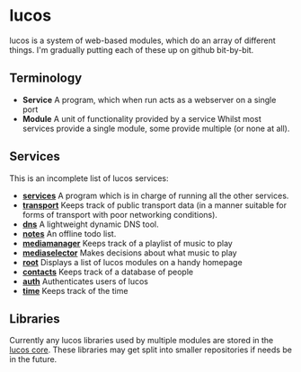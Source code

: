 # lucos

lucos is a system of web-based modules, which do an array of different things.  I'm gradually putting each of these up on github bit-by-bit.

## Terminology
* **Service** A program, which when run acts as a webserver on a single port
* **Module** A unit of functionality provided by a service
Whilst most services provide a single module, some provide multiple (or none at all).

## Services
This is an incomplete list of lucos services:

* **[services](https://github.com/lucas42/lucos_services)** A program which is in charge of running all the other services.
* **[transport](https://github.com/lucas42/lucos_transport)** Keeps track of public transport data (in a manner suitable for forms of transport with poor networking conditions).
* **[dns](https://github.com/lucas42/lucos_dns)** A lightweight dynamic DNS tool.
* **[notes](https://github.com/lucas42/lucos_notes)** An offline todo list.
* **[mediamanager](https://github.com/lucas42/lucos_media_manager)** Keeps track of a playlist of music to play
* **[mediaselector](https://github.com/lucas42/lucos_media_selector)** Makes decisions about what music to play
* **[root](https://github.com/lucas42/lucos_root)** Displays a list of lucos modules on a handy homepage
* **[contacts](https://github.com/lucas42/lucos_contacts)** Keeps track of a database of people
* **[auth](https://github.com/lucas42/lucos_authentication)** Authenticates users of lucos
* **[time](https://github.com/lucas42/lucos_time)** Keeps track of the time

## Libraries
Currently any lucos libraries used by multiple modules are stored in the [lucos core](https://github.com/lucas42/lucos_core).  These libraries may get split into smaller repositories if needs be in the future.
